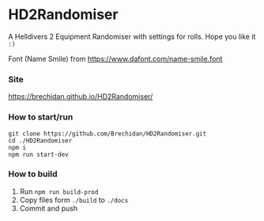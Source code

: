 # HD2Randomiser
A Helldivers 2 Equipment Randomiser with settings for rolls. Hope you like it `:)`

Font (Name Smile) from https://www.dafont.com/name-smile.font

### Site
https://brechidan.github.io/HD2Randomiser/

### How to start/run
```
git clone https://github.com/Brechidan/HD2Randomiser.git
cd ./HD2Randomiser
npm i
npm run start-dev
```
### How to build
1. Run `npm run build-prod`
2. Copy files form `./build` to `./docs`
3. Commit and push